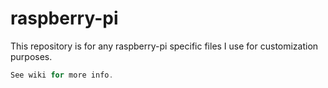 # raspberry-pi
This repository is for any raspberry-pi specific files I use for customization purposes.

```javascript
See wiki for more info.
```
